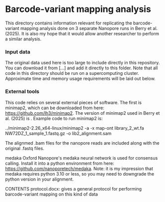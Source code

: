 # Barcode-variant mapping analysis

This directory contains information relevant for replicating the barcode-variant mapping analysis done on 3 separate Nanopore runs in Berry et al. (2025). It is also my hope that it would allow another researcher to perform a similar analysis.

### Input data 
The original data used here is too large to include directly in this repository. You can download it from [...] and add it directly to this folder. Note that all code in this directory should be run on a supercomputing cluster. Approximate time and memory usage requirements will be laid out below.

### External tools
This code relies on several external pieces of software. The first is minimap2, which can be downloaded from here: https://github.com/lh3/minimap2. The version of minimap2 used in Berry et al. (2025) is . Example code to run minimap2 is:

../minimap2-2.26_x64-linux/minimap2 -a -x map-ont library_2_wt.fa NW72DZ_1_sample_1.fastq.gz -o lib2_alignment.sam

The alignmed .bam files for the nanopore reads are included along with the original .fastq files.

medaka
Oxford Nanopore's medaka neural network is used for consensus calling. Install it into a python environment from here: https://github.com/nanoporetech/medaka. Note: it is my impression that medaka requires python 3.10 or less, so you may need to downgrade the python version in your alignment.

CONTENTS
	protocol.docx: gives a general protocol for performing barcode-variant mapping on this kind of data
